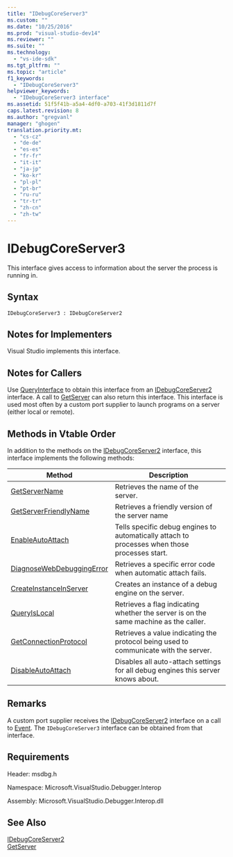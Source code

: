 ```yaml
---
title: "IDebugCoreServer3"
ms.custom: ""
ms.date: "10/25/2016"
ms.prod: "visual-studio-dev14"
ms.reviewer: ""
ms.suite: ""
ms.technology: 
  - "vs-ide-sdk"
ms.tgt_pltfrm: ""
ms.topic: "article"
f1_keywords: 
  - "IDebugCoreServer3"
helpviewer_keywords: 
  - "IDebugCoreServer3 interface"
ms.assetid: 51f5f41b-a5a4-4df0-a703-41f3d1811d7f
caps.latest.revision: 8
ms.author: "gregvanl"
manager: "ghogen"
translation.priority.mt: 
  - "cs-cz"
  - "de-de"
  - "es-es"
  - "fr-fr"
  - "it-it"
  - "ja-jp"
  - "ko-kr"
  - "pl-pl"
  - "pt-br"
  - "ru-ru"
  - "tr-tr"
  - "zh-cn"
  - "zh-tw"
---
```

# IDebugCoreServer3
This interface gives access to information about the server the process is running in.  
  
## Syntax  
  
```  
IDebugCoreServer3 : IDebugCoreServer2  
```  
  
## Notes for Implementers  
 Visual Studio implements this interface.  
  
## Notes for Callers  
 Use [QueryInterface](../Topic/QueryInterface.md) to obtain this interface from an [IDebugCoreServer2](../extensibility-debugger-reference/idebugcoreserver2.md) interface. A call to [GetServer](../extensibility-debugger-reference/idebugdefaultport2--getserver.md) can also return this interface. This interface is used most often by a custom port supplier to launch programs on a server (either local or remote).  
  
## Methods in Vtable Order  
 In addition to the methods on the [IDebugCoreServer2](../extensibility-debugger-reference/idebugcoreserver2.md) interface, this interface implements the following methods:  
  
|Method|Description|  
|------------|-----------------|  
|[GetServerName](../extensibility-debugger-reference/idebugcoreserver3--getservername.md)|Retrieves the name of the server.|  
|[GetServerFriendlyName](../extensibility-debugger-reference/idebugcoreserver3--getserverfriendlyname.md)|Retrieves a friendly version of the server name|  
|[EnableAutoAttach](../extensibility-debugger-reference/idebugcoreserver3--enableautoattach.md)|Tells specific debug engines to automatically attach to processes when those processes start.|  
|[DiagnoseWebDebuggingError](../extensibility-debugger-reference/idebugcoreserver3--diagnosewebdebuggingerror.md)|Retrieves a specific error code when automatic attach fails.|  
|[CreateInstanceInServer](../extensibility-debugger-reference/idebugcoreserver3--createinstanceinserver.md)|Creates an instance of a debug engine on the server.|  
|[QueryIsLocal](../extensibility-debugger-reference/idebugcoreserver3--queryislocal.md)|Retrieves a flag indicating whether the server is on the same machine as the caller.|  
|[GetConnectionProtocol](../extensibility-debugger-reference/idebugcoreserver3--getconnectionprotocol.md)|Retrieves a value indicating the protocol being used to communicate with the server.|  
|[DisableAutoAttach](../extensibility-debugger-reference/idebugcoreserver3--disableautoattach.md)|Disables all auto-attach settings for all debug engines this server knows about.|  
  
## Remarks  
 A custom port supplier receives the [IDebugCoreServer2](../extensibility-debugger-reference/idebugcoreserver2.md) interface on a call to [Event](../extensibility-debugger-reference/idebugportevents2--event.md). The `IDebugCoreServer3` interface can be obtained from that interface.  
  
## Requirements  
 Header: msdbg.h  
  
 Namespace: Microsoft.VisualStudio.Debugger.Interop  
  
 Assembly: Microsoft.VisualStudio.Debugger.Interop.dll  
  
## See Also  
 [IDebugCoreServer2](../extensibility-debugger-reference/idebugcoreserver2.md)   
 [GetServer](../extensibility-debugger-reference/idebugdefaultport2--getserver.md)